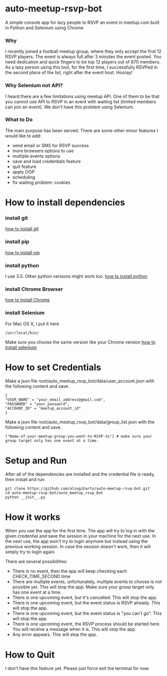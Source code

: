 # auto-meetup-rsvp-bot

A simple console app for lazy people to RSVP an event in meetup.com built in Python and Selenium using Chrome

### Why

I recently joined a football meetup group, where they only accept the first 12 RSVP players.
The event is always full after 3 minutes the event posted. You need dedication and quick fingers to be top 12 players out of 870 members.
As a lazy person using this tool, for the first time, I successfully RSVPed in the second place of the list, right after the event host. Hooray!

### Why Selenium not API?

I heard there are a few limitations using meetup API.
One of them to be that you cannot use API to RSVP in an event with waiting list (limited members can join an event).
We don't have this problem using Selenium.

### What to Do

The main purpose has been served.
There are some other minor features I would like to add:
- send email or SMS for RSVP success
- more browsers options to use
- multiple events options
- save and load credentials feature
- quit feature
- apply OOP
- scheduling
- fix waiting problem: cookies

# How to install dependencies

### install git
[how to install git](https://git-scm.com/book/en/v2/Getting-Started-Installing-Git)

### install pip
[how to install pip](https://pip.pypa.io/en/stable/installing/)

### install python
I use 3.5. Other python versions might work too.
[how to install python](https://www.python.org/downloads/release/python-354)

### install Chrome Browser
[how to install Chrome](https://support.google.com/chrome/answer/95346?co=GENIE.Platform%3DDesktop&hl=en)

### install Selenium
For Mac OS X, I put it here
```shell
/usr/local/bin/
```
Make sure you choose the same version like your Chrome version
[how to install selenium](https://selenium-python.readthedocs.io/installation.html)

# How to set Credentials
Make a json file root/auto_meetup_rsvp_bot/data/user_account.json with the following content and save.
```shell
{
"USER_NAME" = "your_email_address@gmail.com",
"PASSWORD" = "your_password",
"ACCOUNT_ID" = "meetup_account_id"
}
```
Make a json file root/auto_meetup_rsvp_bot/data/group_list.json with the following content and save.
```shell
["Name-of-your-meetup-group-you-want-to-RSVP-to"] # make sure your group target only has one event at a time.
```

# Setup and Run
After all of the dependencies are installed and the credential file is ready, then install and run
```shell
git clone https://github.com/alsugiharto/auto-meetup-rsvp-bot.git
cd auto-meetup-rsvp-bot/auto_meetup_rsvp_bot
python __init__.py
```

# How it works

When you use the app for the first time. 
The app will try to log in with the given credential and save the session in your machine for the next use.
In the next use, the app won't try to login anymore but instead using the previous working session. 
In case the session doesn't work, then it will simply try to login again.

There are several possibilities:
- There is no event, then the app will keep checking each CHECK_TIME_SECOND time
- There are multiple events, unfortunately, multiple events to choose is not possible yet. This will stop the app. Make sure your group target only has one event at a time.
- There is one upcoming event, but it's cancelled. This will stop the app.
- There is one upcoming event, but the event status is RSVP already. This will stop the app.
- There is one upcoming event, but the event status is "you can't go". This will stop the app.
- There is one upcoming event, the RSVP process should be started here. You will receive a message when it is. This will stop the app.
- Any error appears. This will stop the app.


# How to Quit
I don't have this feature yet. Please just force exit the terminal for now.
